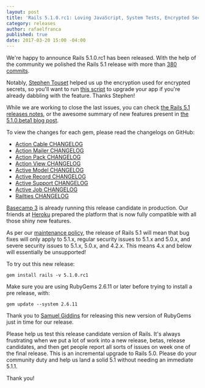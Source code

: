 ```yaml
---
layout: post
title: 'Rails 5.1.0.rc1: Loving JavaScript, System Tests, Encrypted Secrets, and more'
category: releases
author: rafaelfranca
published: true
date: 2017-03-20 15:00 -04:00
---
```


We're happy to announce Rails 5.1.0.rc1 has been released. With the help of the community we polished the Rails 5.1
release with more than [380 commits](https://github.com/rails/rails/compare/v5.1.0.beta1...v5.1.0.rc1).

Notably, [Stephen Touset](https://github.com/stouset) helped us up the encryption used for encrypted secrets, so you'll want to run [this script](https://gist.github.com/kaspth/bc37989c2f39a5642112f28b1d93f343)
to upgrade your app if you're already dabbling with the feature. Thanks Stephen!

While we are working to close the last issues, you can check [the Rails 5.1 releases notes](http://edgeguides.rubyonrails.org/5_1_release_notes.html),
or the awesome summary of new features present in [the 5.1.0.beta1 blog post](http://weblog.rubyonrails.org/2017/2/23/Rails-5-1-beta1/).

To view the changes for each gem, please read the changelogs on GitHub:

* [Action Cable CHANGELOG](https://github.com/rails/rails/blob/v5.1.0.rc1/actioncable/CHANGELOG.md)
* [Action Mailer CHANGELOG](https://github.com/rails/rails/blob/v5.1.0.rc1/actionmailer/CHANGELOG.md)
* [Action Pack CHANGELOG](https://github.com/rails/rails/blob/v5.1.0.rc1/actionpack/CHANGELOG.md)
* [Action View CHANGELOG](https://github.com/rails/rails/blob/v5.1.0.rc1/actionview/CHANGELOG.md)
* [Active Model CHANGELOG](https://github.com/rails/rails/blob/v5.1.0.rc1/activemodel/CHANGELOG.md)
* [Active Record CHANGELOG](https://github.com/rails/rails/blob/v5.1.0.rc1/activerecord/CHANGELOG.md)
* [Active Support CHANGELOG](https://github.com/rails/rails/blob/v5.1.0.rc1/activesupport/CHANGELOG.md)
* [Active Job CHANGELOG](https://github.com/rails/rails/blob/v5.1.0.rc1/activejob/CHANGELOG.md)
* [Railties CHANGELOG](https://github.com/rails/rails/blob/v5.1.0.rc1/railties/CHANGELOG.md)

[Basecamp 3](https://basecamp.com) is already running this release candidate in production. Our friends at
[Heroku](https://heroku.com) prepared the platform that is now fully compatible with all those shiny new features.

As per our [maintenance policy][maintenance-policy], the release of Rails 5.1 will mean that bug fixes will only apply
to 5.1.x, regular security issues to 5.1.x and 5.0.x, and severe security issues to 5.1.x, 5.0.x, and 4.2.x.
This means 4.x and below will essentially be unsupported!

To try out this new release:

```
gem install rails -v 5.1.0.rc1
```

Make sure you are using RubyGems 2.6.11 or later before trying to install a pre release, with:

```
gem update --system 2.6.11
```

Thank you to [Samuel Giddins](https://github.com/segiddins) for releasing this new version of RubyGems just in time for
our release.

Please help us test this release candidate version of Rails. It's always frustrating when we put a lot of work into a
new release, betas, release candidates, and then get people report all sorts of issues on week one of the final release.
This is an incremental upgrade to Rails 5.0. Please do your community duty and help us land a solid 5.1 without needing
an immediate 5.1.1.

Thank you!

[maintenance-policy]: http://guides.rubyonrails.org/maintenance_policy.html
